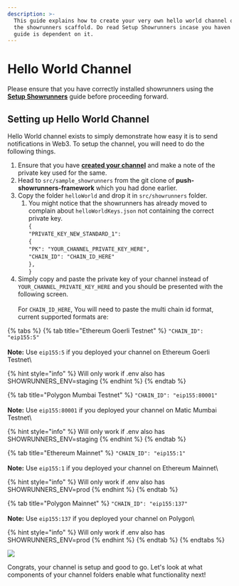 ```yaml
---
description: >-
  This guide explains how to create your very own hello world channel on top of
  the showrunners scaffold. Do read Setup Showrunners incase you haven't as the
  guide is dependent on it.
---
```


# Hello World Channel

Please ensure that you have correctly installed showrunners using the [**Setup Showrunners**](how-to-setup-showrunners.md) guide before proceeding forward.

## Setting up Hello World Channel

Hello World channel exists to simply demonstrate how easy it is to send notifications in Web3. To setup the channel, you will need to do the following things.

1. Ensure that you have [**created your channel**](../../developer-guides/create-your-notif-channel/) and make a note of the private key used for the same.&#x20;
2. Head to `src/sample_showrunners` from the git clone of **push-showrunners-framework** which you had done earlier.
3. Copy the folder `helloWorld` and drop it in `src/showrunners` folder.
   1. You might notice that the showrunners has already moved to complain about `helloWorldKeys.json` not containing the correct private key.\
      `{` \
      &#x20;   `"PRIVATE_KEY_NEW_STANDARD_1":` \
      &#x20;   `{` \
      &#x20;       `"PK": "YOUR_CHANNEL_PRIVATE_KEY_HERE",` \
      &#x20;       `"CHAIN_ID": "CHAIN_ID_HERE"`\
      &#x20;   `},` \
      `}`\
      &#x20;
4. Simply copy and paste the private key of your channel instead of `YOUR_CHANNEL_PRIVATE_KEY_HERE` and you should be presented with the following screen.\
   \
   For `CHAIN_ID_HERE`, You will need to paste the multi chain id format, current supported formats are:

{% tabs %}
{% tab title="Ethereum Goerli Testnet" %}
`"CHAIN_ID": "eip155:5"`\
\
**Note:** Use `eip155:5` if you deployed your channel on Ethereum Goerli Testnet\


{% hint style="info" %}
Will only work if .env also has SHOWRUNNERS\_ENV=staging
{% endhint %}
{% endtab %}

{% tab title="Polygon Mumbai Testnet" %}
`"CHAIN_ID": "eip155:80001"`\
\
**Note:** Use `eip155:80001` if you deployed your channel on Matic Mumbai Testnet\


{% hint style="info" %}
Will only work if .env also has SHOWRUNNERS\_ENV=staging
{% endhint %}
{% endtab %}

{% tab title="Ethereum Mainnet" %}
`"CHAIN_ID": "eip155:1"`\
\
**Note:** Use `eip155:1` if you deployed your channel on Ethereum Mainnet\


{% hint style="info" %}
Will only work if .env also has SHOWRUNNERS\_ENV=prod
{% endhint %}
{% endtab %}

{% tab title="Polygon Mainnet" %}
`"CHAIN_ID": "eip155:137"`\
\
**Note:** Use `eip155:137` if you deployed your channel on Polygon\


{% hint style="info" %}
Will only work if .env also has SHOWRUNNERS\_ENV=prod
{% endhint %}
{% endtab %}
{% endtabs %}

![](<../../.gitbook/assets/Screen Shot 2022-05-09 at 1.10.56 PM.png>)

Congrats, your channel is setup and good to go. Let's look at what components of your channel folders enable what functionality next!
